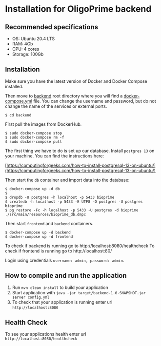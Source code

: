 # Installation for OligoPrime backend

## Recommended specifications
 - OS: Ubuntu 20.4 LTS
 - RAM: 4Gb
 - CPU: 4 cores
 - Storage: 100Gb

## Installation

Make sure you have the latest version of Docker and Docker Compose installed.

Then move to [backend](https://github.com/OligoPrime/backend) root directory where you will find a [docker-compose.yml](https://github.com/OligoPrime/backend/blob/master/docker-compose.yml) file. 
You can change the username and password, but do not change the name of the services or external ports.

```shell script
$ cd backend
```

First pull the images from DockerHub.

```shell script
$ sudo docker-compose stop
$ sudo docker-compose rm -f
$ sudo docker-compose pull
```

The first thing we have to do is set up our database. Install `postgres 13` on your machine. You can find the instructions here:

[https://computingforgeeks.com/how-to-install-postgresql-13-on-ubuntu/](https://computingforgeeks.com/how-to-install-postgresql-13-on-ubuntu/)

Then start the `db` container and import data into the database:

```shell script
$ docker-compose up -d db
$
$ dropdb -U postgres -h localhost -p 5433 bioprime
$ createdb -h localhost -p 5433 -E UTF8 -O postgres -U postgres bioprime
$ pg_restore -Fc -h localhost -p 5433 -U postgres -d bioprime ./src/main/resources/bioprime_db.dmpc
```

Then start `frontend` and `backend` containers.

```shell script
$ docker-compose up -d backend
$ docker-compose up -d frontend
```

To check if backend is running go to http://localhost:8080/healthcheck
To check if frontend is running go to http://localhost:80/

Login using credentials `username: admin, password: admin`.


How to compile and run the application
---

1. Run `mvn clean install` to build your application
1. Start application with `java -jar target/backend-1.0-SNAPSHOT.jar server config.yml`
1. To check that your application is running enter url `http://localhost:8080`

Health Check
---

To see your applications health enter url `http://localhost:8080/healthcheck`

